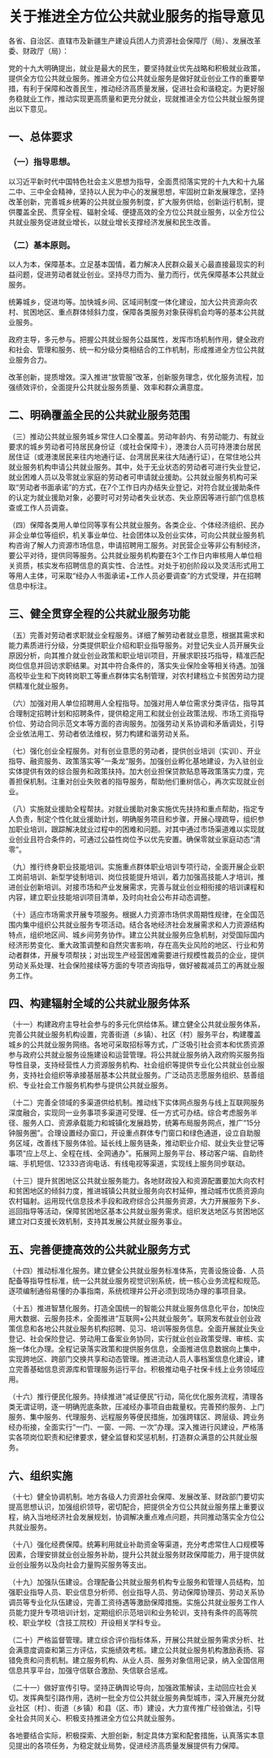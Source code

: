 # 关于推进全方位公共就业服务的指导意见

各省、自治区、直辖市及新疆生产建设兵团人力资源社会保障厅（局）、发展改革委、财政厅（局）：

党的十九大明确提出，就业是最大的民生，要坚持就业优先战略和积极就业政策，提供全方位公共就业服务。推进全方位公共就业服务是做好就业创业工作的重要举措，有利于保障和改善民生，推动经济高质量发展，促进社会和谐稳定。为更好服务稳就业工作，推动实现更高质量和更充分就业，现就推进全方位公共就业服务提出以下意见。

## 一、总体要求

### （一）指导思想。

以习近平新时代中国特色社会主义思想为指导，全面贯彻落实党的十九大和十九届二中、三中全会精神，坚持以人民为中心的发展思想，牢固树立新发展理念，坚持改革创新，完善城乡统筹的公共就业服务制度，扩大服务供给，创新运行机制，提供覆盖全民、贯穿全程、辐射全域、便捷高效的全方位公共就业服务，以全方位公共就业服务促进就业增长，以就业增长支撑经济发展和民生改善。

### （二）基本原则。

以人为本，保障基本。立足基本国情，着力解决人民群众最关心最直接最现实的利益问题，促进劳动者就业创业。坚持尽力而为、量力而行，优先保障基本公共就业服务。

统筹城乡，促进均等。加快城乡间、区域间制度一体化建设，加大公共资源向农村、贫困地区、重点群体倾斜力度，保障各类服务对象获得机会均等的基本公共就业服务。

政府主导，多元参与。把握公共就业服务公益属性，发挥市场机制作用，健全政府和社会、管理和服务、统一和分级分类相结合的工作机制，形成推进全方位公共就业服务合力。

改革创新，提质增效。深入推进“放管服”改革，创新服务理念，优化服务流程，加强绩效评价，全面提升公共就业服务质量、效率和群众满意度。

## 二、明确覆盖全民的公共就业服务范围

（三）推动公共就业服务城乡常住人口全覆盖。劳动年龄内、有劳动能力、有就业要求的城乡劳动者可持居民身份证（或社会保障卡），港澳台人员可持港澳台居民居住证（或港澳居民来往内地通行证、台湾居民来往大陆通行证），在常住地公共就业服务机构申请公共就业服务。其中，处于无业状态的劳动者可进行失业登记，就业困难人员以及零就业家庭的劳动者可申请就业援助。公共就业服务机构可采取“劳动者书面承诺”的方式，在7个工作日内办结失业登记，对符合就业援助条件的认定为就业援助对象，必要时可对劳动者失业状态、失业原因等进行部门信息核查或工作人员调查。

（四）保障各类用人单位同等享有公共就业服务。各类企业、个体经济组织、民办非企业单位等组织，机关事业单位、社会团体以及创业实体，可向公共就业服务机构咨询了解人力资源市场信息，申请招聘用工服务。对民营企业等非公有制经济，要公平对待，提供同等服务。公共就业服务机构要在3个工作日内审核用人单位相关资质，核实发布招聘信息的真实性、合法性。对处于初创阶段以及灵活形式用工等用人主体，可采取“经办人书面承诺+工作人员必要调查”的方式受理，并在招聘信息中标注。

## 三、健全贯穿全程的公共就业服务功能

（五）完善对劳动者求职就业全程服务。详细了解劳动者就业意愿，根据其需求和能力素质进行分级，分类提供职业介绍和职业指导服务。对登记失业人员开展失业原因分析，向其推介就业创业政策和职业培训项目，开展求职技巧指导，精准匹配岗位信息并回访求职结果。对其中符合条件的，落实失业保险金等相关待遇。加强高校毕业生和下岗转岗职工等重点群体实名制管理，对农村建档立卡贫困劳动力提供精准化就业服务。

（六）加强对用人单位招聘用人全程指导。加强对用人单位需求分类评估，指导其合理制定招聘计划和招聘条件，提供稳定用工和就业创业政策法规、市场工资指导价位、劳动合同示范文本等方面的咨询服务。加强劳动关系协调和矛盾调处，引导企业依法用工、劳动者依法维权，努力构建和谐劳动关系。

（七）强化创业全程服务。对有创业意愿的劳动者，提供创业培训（实训）、开业指导、融资服务、政策落实等“一条龙”服务。加强创业孵化基地建设，为入驻创业实体提供有效的综合服务和政策扶持。加大创业担保贷款贴息等政策落实力度，完善担保机制。注重对创业失败者的指导服务，帮助他们重树信心，再次实现就业创业。

（八）实施就业援助全程帮扶。对就业援助对象实施优先扶持和重点帮助，指定专人负责，制定个性化就业援助计划，明确服务项目和步骤，开展心理疏导，组织参加职业培训，跟踪解决就业过程中的困难和问题。对其中通过市场渠道难以实现就业创业且符合条件的，可通过公益性岗位予以优先安置。确保零就业家庭动态“清零”。

（九）推行终身职业技能培训。实施重点群体职业培训专项行动，全面开展企业职工岗前培训、新型学徒制培训、岗位技能提升培训，着力加强高技能人才培训，推进创业创新培训。对接市场和产业发展需求，完善与就业创业相衔接的培训课程和内容，建立职业技能培训项目清单，及时向社会公布并动态调整。

（十）适应市场需求开展专项服务。根据人力资源市场供求周期性规律，在全国范围内集中组织公共就业服务专项活动。结合各地经济社会发展需求和人力资源结构特点，组织地区间、城乡间劳务协作。建立公共就业服务应急机制，对受国际国内经济形势变化、重大政策调整和自然灾害影响，存在高失业风险的地区、行业和劳动者群体，开展专项帮扶；对出现生产经营困难需要进行规模性裁员的企业，提供劳动关系处理、社会保险接续等方面的专项咨询指导，做好被裁减员工的再就业服务工作。

## 四、构建辐射全域的公共就业服务体系

（十一）构建政府主导社会参与的多元化供给体系。建立健全公共就业服务体系，完善公共就业服务机构设置，完善街道（乡镇）、社区（村）服务平台，构建覆盖城乡的公共就业服务网络。各地可采取招标等方式，广泛吸引社会资本和优质资源参与政府公共就业服务设施建设和运营管理。将公共就业服务纳入政府购买服务指导性目录，支持经营性人力资源服务机构、社会组织等提供专业化公共就业创业服务，支持社会组织等承接基层基本公共就业服务。广泛动员志愿服务组织、慈善组织、专业社会工作服务机构参与提供公共就业服务。

（十二）完善全领域的多渠道供给机制。推动线下实体网点服务与线上互联网服务深度融合，实现同一业务事项多渠道可受理、任一方式可办结。综合考虑服务半径、服务人口、资源承载能力和城镇化发展趋势，统筹布局服务网点，推广“15分钟服务圈”。合理设置经办窗口，开设重点群体专门窗口和绿色通道，设立自助服务区域，改善线下服务体验。延长线上服务链条，推动职业介绍、就业失业登记等事项“应上尽上、全程在线、全网通办”。拓展网上服务平台、移动客户端、自助终端、手机短信、12333咨询电话、有线电视等渠道，实现线上服务同步联动。

（十三）提升贫困地区公共就业服务能力。各地财政投入和资源配置要加大向农村和贫困地区的倾斜力度，推进城镇公共就业服务向农村延伸，推动城市优质资源向农村辐射。运用现代信息技术手段和政府综合公共服务资源，大力开展服务下乡、巡回指导等活动，保障贫困地区基本公共就业服务需求。组织发达地区与贫困地区建立对口支援长效机制，支持其发展公共就业服务事业。

## 五、完善便捷高效的公共就业服务方式

（十四）推动标准化服务。建立健全公共就业服务标准体系，完善设施设备、人员配备等指导性标准，统一公共就业服务视觉识别系统，统一核心业务流程和规范。逐项编制通俗易懂的办事指南，系统梳理并公开必须到现场办理的事项目录。

（十五）推进智慧化服务。打造全国统一的智能公共就业服务信息化平台，加快应用大数据、云服务技术，全面推进“互联网+公共就业服务”。联网发布就业创业政策信息和各地公共就业服务机构招聘、见习、培训等服务信息。全面开展就业失业登记、社会保险登记、劳动用工备案业务协同，实行就业创业政策受理、审核、实施一体化办理。全程记录落实政策和提供服务信息，全面推进信息数据向上集中，实现跨地区、跨部门交换共享和动态管理。推进流动人员人事档案信息化建设，建立完善基础信息资源库和管理服务运行平台。积极推动电子社保卡线上业务领域应用。

（十六）推行便民化服务。持续推进“减证便民”行动，简化优化服务流程，清理各类无谓证明，逐一明确兜底条款，压减经办事项自由裁量权。完善预约服务、上门服务、集中服务、代理服务、远程服务等便民措施，加强跨辖区、跨层级、跨业务经办衔接，全面实行“一门、一窗、一网、一次”办理。深入推进行风建设，严格落实各项岗位职责和纪律要求，健全监督和奖惩机制，打造群众满意的公共就业服务。

## 六、组织实施

（十七）健全协调机制。地方各级人力资源社会保障、发展改革、财政部门要切实提高思想认识，加强组织领导，密切配合，把提供全方位公共就业服务摆上重要议程，纳入当地经济社会发展规划，协调解决重点难点问题，共同推动落实全方位公共就业服务。

（十八）强化经费保障。统筹利用就业补助资金等渠道，充分考虑常住人口规模等因素，合理安排就业创业服务补助，提升公共就业服务财政保障能力，用于提供就业创业服务以及向社会力量购买服务等支出。

（十九）加强队伍建设。合理配备公共就业服务机构专业服务和管理人员结构，加强职业指导人员、职业信息分析师、创业指导人员、劳动保障协理员、劳动关系协调员等专业化队伍建设，完善工资待遇等激励保障措施。实施公共就业服务工作人员能力提升专项培训计划，定期组织示范培训和业务轮训，支持有条件的高等院校、职业学校（含技工院校）开设相关学科专业。

（二十）严格监督管理。建立综合评价指标体系，开展公共就业服务需求分析、社会满意度调查和第三方评估，实施绩效考核。建立公共就业服务机构激励表扬、容错免责和问责机制。建立服务机构、从业人员、服务对象信用记录，纳入全国信用信息共享平台，加强守信联合激励、失信联合惩戒。

（二十一）做好宣传引导。坚持正确舆论导向，加强政策解读，主动回应社会关切。发挥典型引路作用，选树一批全方位公共就业服务典型城市，深入开展充分就业社区（村）、街道（乡镇）和县（区、市）建设，大力宣传推广经验做法，引导全社会共同关心、积极支持推进全方位公共就业服务。

各地要结合实际，积极探索、大胆创新，制定具体方案和配套措施，认真落实本意见提出的各项任务，为稳定就业局势，促进经济高质量发展提供有力保障。